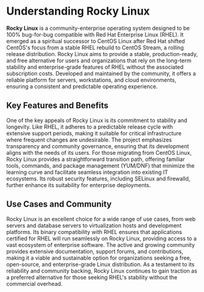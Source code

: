 # Understanding Rocky Linux

**Rocky Linux** is a community-enterprise operating system designed to be 100% bug-for-bug compatible with Red Hat Enterprise Linux (RHEL). It emerged as a spiritual successor to CentOS Linux after Red Hat shifted CentOS's focus from a stable RHEL rebuild to CentOS Stream, a rolling release distribution. Rocky Linux aims to provide a stable, production-ready, and free alternative for users and organizations that rely on the long-term stability and enterprise-grade features of RHEL without the associated subscription costs. Developed and maintained by the community, it offers a reliable platform for servers, workstations, and cloud environments, ensuring a consistent and predictable operating experience.

## Key Features and Benefits

One of the key appeals of Rocky Linux is its commitment to stability and longevity. Like RHEL, it adheres to a predictable release cycle with extensive support periods, making it suitable for critical infrastructure where frequent changes are undesirable. The project emphasizes transparency and community governance, ensuring that its development aligns with the needs of its users. For those migrating from CentOS Linux, Rocky Linux provides a straightforward transition path, offering familiar tools, commands, and package management (YUM/DNF) that minimize the learning curve and facilitate seamless integration into existing IT ecosystems. Its robust security features, including SELinux and firewalld, further enhance its suitability for enterprise deployments.

## Use Cases and Community

Rocky Linux is an excellent choice for a wide range of use cases, from web servers and database servers to virtualization hosts and development platforms. Its binary compatibility with RHEL ensures that applications certified for RHEL will run seamlessly on Rocky Linux, providing access to a vast ecosystem of enterprise software. The active and growing community provides extensive documentation, support forums, and contributions, making it a viable and sustainable option for organizations seeking a free, open-source, and enterprise-grade Linux distribution. As a testament to its reliability and community backing, Rocky Linux continues to gain traction as a preferred alternative for those seeking RHEL's stability without the commercial overhead.
